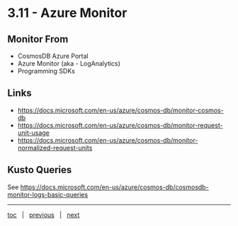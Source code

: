 # 3.11 - Azure Monitor


## Monitor From

- CosmosDB Azure Portal
- Azure Monitor (aka - LogAnalytics)
- Programming SDKs


## Links

- https://docs.microsoft.com/en-us/azure/cosmos-db/monitor-cosmos-db
- https://docs.microsoft.com/en-us/azure/cosmos-db/monitor-request-unit-usage
- https://docs.microsoft.com/en-us/azure/cosmos-db/monitor-normalized-request-units

## Kusto Queries

See https://docs.microsoft.com/en-us/azure/cosmos-db/cosmosdb-monitor-logs-basic-queries


---

[toc](0_table_of_contents.md) &nbsp; |  &nbsp; [previous](3_10_spatial_support.md) &nbsp; | &nbsp; [next](0_table_of_contents.md) &nbsp;
